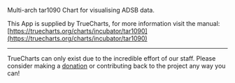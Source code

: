 Multi-arch tar1090 Chart for visualising ADSB data.

This App is supplied by TrueCharts, for more information visit the manual: [https://truecharts.org/charts/incubator/tar1090](https://truecharts.org/charts/incubator/tar1090)

---

TrueCharts can only exist due to the incredible effort of our staff.
Please consider making a [donation](https://truecharts.org/sponsor) or contributing back to the project any way you can!
